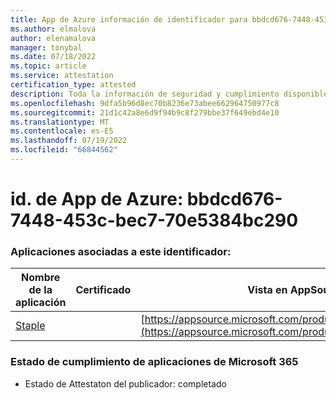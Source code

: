 ```yaml
---
title: App de Azure información de identificador para bbdcd676-7448-453c-bec7-70e5384bc290
ms.author: elmalova
author: elenamalova
manager: tonybal
ms.date: 07/18/2022
ms.topic: article
ms.service: attestation
certification_type: attested
description: Toda la información de seguridad y cumplimiento disponible para bbdcd676-7448-453c-bec7-70e5384bc290.
ms.openlocfilehash: 9dfa5b96d8ec70b8236e73abee662964750977c8
ms.sourcegitcommit: 21d1c42a8e6d9f94b9c8f279bbe37f649ebd4e10
ms.translationtype: MT
ms.contentlocale: es-ES
ms.lasthandoff: 07/19/2022
ms.locfileid: "66844562"
---
```

# <a name="azure-app-id-bbdcd676-7448-453c-bec7-70e5384bc290"></a>id. de App de Azure: bbdcd676-7448-453c-bec7-70e5384bc290


### <a name="apps-associated-with-this-id"></a>Aplicaciones asociadas a este identificador:
| **Nombre de la aplicación** | **Certificado** | **Vista en AppSource** |
|--------------|---------------|-----------------------|
| [Staple](../forward/WA200003281.md) |  | [https://appsource.microsoft.com/product/office/WA200003281](https://appsource.microsoft.com/product/office/WA200003281) |

### <a name="microsoft-365-app-compliance-status"></a>Estado de cumplimiento de aplicaciones de Microsoft 365
- Estado de Attestaton del publicador: completado
